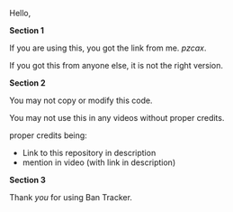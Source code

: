 Hello, 

**Section 1**

If you are using this, you got the link from me. *pzcax*. 

If you got this from anyone else, it is not the right version.


**Section 2**

You may not copy or modify this code.

You may not use this in any videos without proper credits. 

proper credits being:
- Link to this repository in description
- mention in video (with link in description)


**Section 3**

Thank *you* for using Ban Tracker.
